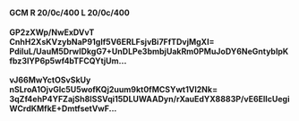 #### GCM R 20/0c/400 L 20/0c/400
**GP2zXWp/NwExDVvT**<br/>**CnhH2XsKVzybNaP91glf5V6ERLFsjvBi7FfTDvjMgXI=**<br/>**PdiIuL/UauM5DrwIDkgG7+UnDLPe3bmbjUakRm0PMuJoDY6NeGntyblpKfbz3IYP6p5wf4bTFCQYtjUm...**<br/><br/>
**vJ66MwYctOSvSkUy**<br/>**nSLroA1OjvGlc5U5wofKQj2uum9kt0fMCSYwt1Vl2Nk=**<br/>**3qZf4ehP4YFZajSh8ISSVqi15DLUWAADyn/rXauEdYX8883P/vE6ElIcUegiWCrdKMfkE+DmtfsetVwF...**